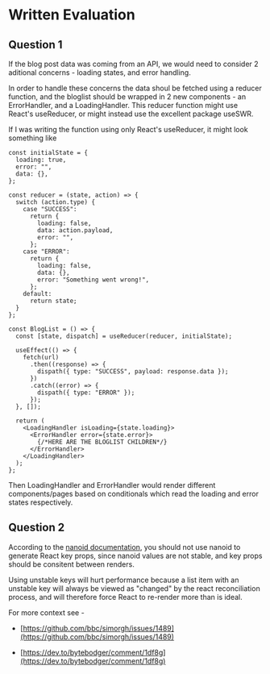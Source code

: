 # Written Evaluation

## Question 1

If the blog post data was coming from an API, we would need to consider 2 aditional concerns - loading states, and error handling.

In order to handle these concerns the data shoul be fetched using a reducer function, and the bloglist should be wrapped in 2 new components - an ErrorHandler, and a LoadingHandler. This reducer function might use React's useReducer, or might instead use the excellent package useSWR.

If I was writing the function using only React's useReducer, it might look something like

```
const initialState = {
  loading: true,
  error: "",
  data: {},
};

const reducer = (state, action) => {
  switch (action.type) {
    case "SUCCESS":
      return {
        loading: false,
        data: action.payload,
        error: "",
      };
    case "ERROR":
      return {
        loading: false,
        data: {},
        error: "Something went wrong!",
      };
    default:
      return state;
  }
};

const BlogList = () => {
  const [state, dispatch] = useReducer(reducer, initialState);

  useEffect(() => {
    fetch(url)
      .then((response) => {
        dispath({ type: "SUCCESS", payload: response.data });
      })
      .catch((error) => {
        dispath({ type: "ERROR" });
      });
  }, []);

  return (
    <LoadingHandler isLoading={state.loading}>
      <ErrorHandler error={state.error}>
        {/*HERE ARE THE BLOGLIST CHILDREN*/}
      </ErrorHandler>
    </LoadingHandler>
  );
};
```

Then LoadingHandler and ErrorHandler would render different components/pages based on conditionals which read the loading and error states respectively.

## Question 2

According to the [nanoid documentation](https://github.com/ai/nanoid#react), you should not use nanoid to generate React key props, since nanoid values are not stable, and key props should be consitent between renders.

Using unstable keys will hurt performance because a list item with an unstable key will always be viewed as "changed" by the react reconciliation process, and will therefore force React to re-render more than is ideal.

For more context see -

- [https://github.com/bbc/simorgh/issues/1489](https://github.com/bbc/simorgh/issues/1489)

- [https://dev.to/bytebodger/comment/1df8g](https://dev.to/bytebodger/comment/1df8g)
